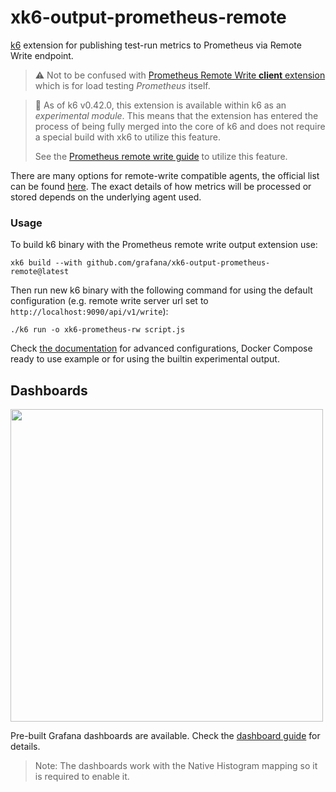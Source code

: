 # xk6-output-prometheus-remote

[k6](https://github.com/grafana/k6) extension for publishing test-run metrics to Prometheus via Remote Write endpoint.

> :warning: Not to be confused with [Prometheus Remote Write **client** extension](https://github.com/grafana/xk6-client-prometheus-remote) which is for load testing _Prometheus_ itself.

> :bookmark: As of k6 v0.42.0, this extension is available within k6 as an _experimental module_.
> This means that the extension has entered the process of being fully merged into the core of k6 and does not require a special build with xk6 to utilize this feature.
>
> See the [Prometheus remote write guide](https://k6.io/docs/results-output/real-time/prometheus-remote-write/) to utilize this feature.
>

There are many options for remote-write compatible agents, the official list can be found [here](https://prometheus.io/docs/operating/integrations/). The exact details of how metrics will be processed or stored depends on the underlying agent used.

### Usage

To build k6 binary with the Prometheus remote write output extension use:
```
xk6 build --with github.com/grafana/xk6-output-prometheus-remote@latest 
```

Then run new k6 binary with the following command for using the default configuration (e.g. remote write server url set to `http://localhost:9090/api/v1/write`):
```
./k6 run -o xk6-prometheus-rw script.js 
```

Check [the documentation](https://k6.io/docs/results-output/real-time/prometheus-remote-write) for advanced configurations, Docker Compose ready to use example or for using the builtin experimental output.

## Dashboards

[<img src="./images/prometheus-dashboard-k6-test-result.png" width="500"/>](./images/prometheus-dashboard-k6-test-result.png)

Pre-built Grafana dashboards are available. Check the [dashboard guide](https://k6.io/docs/results-output/real-time/prometheus-remote-write/#time-series-visualization) for details.

>Note: The dashboards work with the Native Histogram mapping so it is required to enable it.
